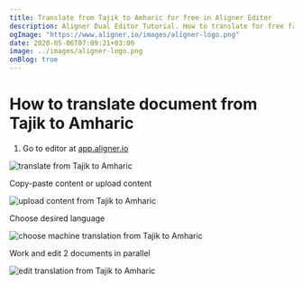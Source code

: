 ```yaml
---
title: Translate from Tajik to Amharic for free in Aligner Editor
description: Aligner Dual Editor Tutorial. How to translate for free from Tajik to Amharic. Aligner is multilingual document management platform. 
ogImage: "https://www.aligner.io/images/aligner-logo.png"
date: 2020-05-06T07:09:21+03:00
image: ../images/aligner-logo.png
onBlog: true
---
```


# How to translate document from Tajik to Amharic

1. Go to editor at [app.aligner.io](https://app.aligner.io "Aligner App web page")

![translate from Tajik to Amharic](../aligner-blank-editor.png "translate from Tajik to Amharic")

Copy-paste content or upload content

![upload content from Tajik to Amharic](../aligner-uploaded-document.png "upload content from Tajik to Amharic")

Choose desired language

![choose machine translation from Tajik to Amharic](../aligner-language-dropdown.png "choose machine translation from Tajik to Amharic")

Work and edit 2 documents in parallel

![edit translation from Tajik to Amharic](../aligner-double-sitded-editor.png "edit translation from Tajik to Amharic")

